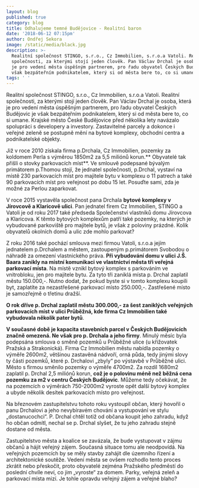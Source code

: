 ```yaml
---
layout: blog
published: true
category: blog
title: Odhalujeme temné Budějovice - Realitní baron
date: '2018-06-12 07:15pm'
author: Ondřej Sekora
image: /static/media/black.jpg
description: >-
  Realitní společnost STINGO, s.r.o., Cz Immobilien, s.r.o.a Vatoli. Realitní
  společnosti, za kterými stojí jeden člověk. Pan Václav Drchal je osoba, která
  je pro vedení města úspěšným partnerem, pro řadu obyvatel Českých Budějovic je
  však bezpáteřním podnikatelem, který si od města bere to, co si umane. 
tags: ' '
---
```

Realitní společnost STINGO, s.r.o., Cz Immobilien, s.r.o.a Vatoli. Realitní společnosti, za kterými stojí jeden člověk. Pan Václav Drchal je osoba, která je pro vedení města úspěšným partnerem, pro řadu obyvatel Českých Budějovic je však bezpáteřním podnikatelem, který si od města bere to, co si umane. Krajské město České Budějovice před několika lety navázalo spolupráci s developery a investory. Zastavitelné parcely a dokonce i veřejné zeleně se postupně mění na bytové komplexy, obchodní centra a podnikatelské objekty.

Již v roce 2010 získala firma p.Drchala, Cz Immobilien, pozemky za koldomem Perla s výměrou 1850m2 za 5,5 miliónů korun.** Obyvatelé tak přišli o stovky parkovacích míst**. Ve smlouvě podepsané bývalým primátorem p.Thomou stojí, že jednatel společnosti, p.Drchal, vystaví na místě 230 parkovacích míst pro majitele bytu v komplexu o 11 patrech a také 90 parkovacích míst pro veřejnost po dobu 15 let. Posuďte sami, zda je možné za Perlou zaparkovat.

V roce 2015 vystavěla společnost pana Drchala **bytové komplexy v Jírovcově a Klaricově ulici**. Pan jednatel firem Cz Immobilien, STINGO a Vatoli je od roku 2017 také předseda Společenství vlastníků domu Jírovcova a Klaricova. K těmto bytových komplexům patří také pozemky, na kterých je vybudované parkoviště pro majitele bytů, je však z poloviny prázdné. Kolik obyvatelů okolních domů a ulic zde mohlo parkovat?

Z roku 2016 také pochází smlouva mezi firmou Vatoli, s.r.o.a jejím jednatelem p.Drchalem a městem, zastoupeným p.primátorem Svobodou o náhradě za omezení vlastnického práva. **Při vybudování domu v ulici J.Š. Baara zanikly na místní komunikaci ve vlastnictví města tři veřejná parkovací místa**. Na místě vznikl bytový komplex s parkováním ve vnitrobloku, jen pro majitele bytu. Za tyto tři zaniklá místa p. Drchal zaplatil městu 150.000,-. Nutno dodat, že pokud byste si v tomto komplexu koupili byt, zaplatíte za nezastřešené parkovací místo 250.000,-. Zastřešené místo je samozřejmě o třetinu dražší.

**O rok dříve p. Drchal zaplatil městu 300.000,- za šest zaniklých veřejných parkovacích míst v ulici Průběžná, kde firma Cz Immobilien také vybudovala několik pater bytů**.

**V současné době je kapacita stavebních parcel v Českých Budějovicích značně omezená. Ne však pro p. Drchala a jeho firmy**. Minulý měsíc byla podepsána smlouva o směně pozemků u Průběžné ulice (u křižovatek Pražská a Strakonická). Firma Cz Immobilien městu nabídla pozemky o výměře 2600m2, většinou zastavěná nádvoří, orná půda, tedy jinými slovy ty části pozemků, které p. Drchalovi „zbyly“ po výstavbě v Průběžné ulici. Město s firmou směnilo pozemky o výměře 4700m2. Za rozdíl 1680m2 zaplatil p. Drchal 2,5 miliónů korun, **což je o polovinu méně než běžná cena pozemku za m2 v centru Českých Budějovic**. Můžeme tedy očekávat, že na pozemcích o výměrách 750-2000m2 vyroste opět další bytový komplex a ubyde několik desítek parkovacích místo pro veřejnost.

Na březnovém zastupitelstvu tohoto roku vystoupil občan, který hovořil o panu Drchalovi a jeho nevybíravém chování a vystupování ve stylu „dostanucochci“. P. Drchal chtěl totiž od občana koupit jeho zahradu, když ho občan odmítl, nechal se p. Drchal slyšet, že tu jeho zahradu stejně dostane od města.

Zastupitelstvo města a koalice se zavázala, že bude vystupovat v zájmu občanů a hájit veřejný zájem. Současná situace tomu ale neodpovídá. Na veřejných pozemcích by se měly stavby zahájit dle územního řízení a architektonické soutěže. Vedení města se ovšem rozhodlo tento proces zkrátit nebo přeskočit, proto obyvatelé zejména Pražského předměstí do poslední chvíle neví, co jim „vyroste“ za domem. Parky, veřejná zeleň a parkovací místa mizí. Je tohle opravdu veřejný zájem a veřejné blaho?
